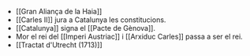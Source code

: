 - [[Gran Aliança de la Haia]]
- [[Carles II]] jura a Catalunya les constitucions.
- [[Catalunya]] signa el [[Pacte de Gènova]].
- Mor el rei del [[Imperi Austriac]] i [[Arxiduc Carles]] passa a ser el rei.
- [[Tractat d'Utrecht (1713)]]